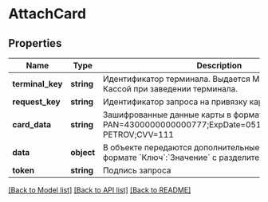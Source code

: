 # AttachCard

## Properties
Name | Type | Description | Notes
------------ | ------------- | ------------- | -------------
**terminal_key** | **string** | Идентификатор терминала. Выдается Мерчанту Тинькофф Кассой при заведении терминала. | 
**request_key** | **string** | Идентификатор запроса на привязку карты | 
**card_data** | **string** | Зашифрованные данные карты в формате: PAN&#x3D;4300000000000777;ExpDate&#x3D;0519;CardHolder&#x3D;IVAN PETROV;CVV&#x3D;111 | 
**data** | **object** | В объекте передаются дополнительные параметры в формате &#x60;Ключ&#x60;:&#x60;Значение&#x60;  с разделителем &#x60;|&#x60;, например,  &#x60;&#x60;&#x60; {\&quot;javaEnabled\&quot;&#x3D;\&quot;false\&quot;|\&quot;screen_height\&quot;&#x3D;\&quot;854\&quot;} &#x60;&#x60;&#x60;  Если ключи или значения содержат в себе специальные символы, то получившееся значение должно быть закодировано функцией urlencode. Максимальная длина для каждого передаваемого параметра: * Ключ – 20 знаков, * Значение – 100 знаков.   Максимальное количество пар «ключ-значение» не может превышать 20.  &gt;**ВАЖНО!** Для 3DS второй версии в DATA необходимо передавать параметры, описанные в объекте 3DSv2. В HttpHeaders запроса обязательны заголовки: &#x60;User-Agent&#x60; и &#x60;Accept&#x60;. | [optional] 
**token** | **string** | Подпись запроса | 

[[Back to Model list]](../README.md#documentation-for-models) [[Back to API list]](../README.md#documentation-for-api-endpoints) [[Back to README]](../README.md)


